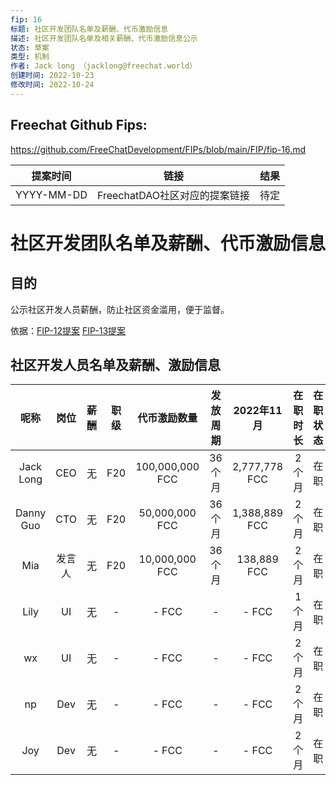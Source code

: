 ```yaml
---
fip: 16
标题: 社区开发团队名单及薪酬、代币激励信息
描述: 社区开发团队名单及相关薪酬、代币激励信息公示
状态: 草案
类型: 机制
作者: Jack long （jacklong@freechat.world）
创建时间: 2022-10-23
修改时间: 2022-10-24
---
```


## Freechat Github Fips: 

https://github.com/FreeChatDevelopment/FIPs/blob/main/FIP/fip-16.md


  | 提案时间 | 链接 | 结果 |
  |:-:|:-:|:-:|
  | YYYY-MM-DD |FreechatDAO社区对应的提案链接|待定|

# 社区开发团队名单及薪酬、代币激励信息

## 目的
公示社区开发人员薪酬，防止社区资金滥用，便于监督。

依据：[FIP-12提案](https://snapshot.org/#/freechatdao.eth/proposal/0x56a07c7f382b5a66aecc1ebaf2ebad39e493760402357f5071bb1ebb2949d71d)
[FIP-13提案](https://snapshot.org/#/freechatdao.eth/proposal/0x56a07c7f382b5a66aecc1ebaf2ebad39e493760402357f5071bb1ebb2949d71d)

## 社区开发人员名单及薪酬、激励信息
|   呢称   | 岗位 |   薪酬   | 职级 |   代币激励数量  |发放周期| 2022年11月   |在职时长|在职状态|
|:-------:|:----:|:-------:|:---:|:-------------:|:-----:|:-----------:|:-----:|:-----:|
|Jack Long|  CEO |    无   | F20 |100,000,000 FCC|  36个月|2,777,778 FCC|   2个月|  在职 |
|Danny Guo|  CTO |    无   | F20 | 50,000,000 FCC|  36个月|1,388,889 FCC|   2个月|  在职 |
|   Mia   | 发言人|    无   | F20 | 10,000,000 FCC|  36个月|  138,889 FCC|   2个月|  在职 |
|   Lily  |  UI  |    无   |   - |          - FCC|      -|        - FCC|   1个月|  在职 |
|   wx    |  UI  |    无   |   - |          - FCC|      -|        - FCC|   2个月|  在职 |
|   np    |  Dev |    无   |   - |          - FCC|      -|        - FCC|   2个月|  在职 |
|   Joy   |  Dev |    无   |   - |          - FCC|      -|        - FCC|   2个月|  在职 |